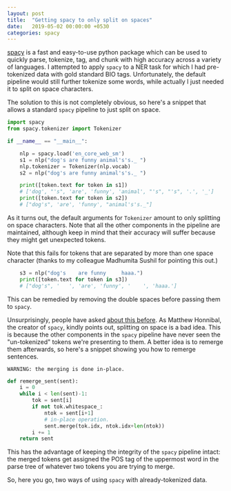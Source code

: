 ```yaml
---
layout: post
title:  "Getting spacy to only split on spaces"
date:   2019-05-02 00:00:00 +0530
categories: spacy
---
```

[spacy](https://spacy.io) is a fast and easy-to-use python package which can be used to quickly parse, tokenize, tag, and chunk with high accuracy across a variety of languages.
I attempted to apply `spacy` to a NER task for which I had pre-tokenized data with gold standard BIO tags.
Unfortunately, the default pipeline would still further tokenize some words, while actually I just needed it to split on space characters.

The solution to this is not completely obvious, so here's a snippet that allows a standard `spacy` pipeline to just split on space.

```python
import spacy
from spacy.tokenizer import Tokenizer

if __name__ == "__main__":

    nlp = spacy.load('en_core_web_sm')
    s1 = nlp("dog's are funny animal's's._ ")
    nlp.tokenizer = Tokenizer(nlp.vocab)
    s2 = nlp("dog's are funny animal's's._ ")

    print([token.text for token in s1])
    # ['dog', "'s", 'are', 'funny', 'animal', "'s", "'s", '.', '_']
    print([token.text for token in s2])
    # ["dog's", 'are', 'funny', "animal's's._"]
```

As it turns out, the default arguments for `Tokenizer` amount to only splitting on space characters.
Note that all the other components in the pipeline are maintained, although keep in mind that their accuracy will suffer because they might get unexpected tokens.

Note that this fails for tokens that are separated by more than one space character (thanks to my colleague Madhumita Sushil for pointing this out.)

```python
    s3 = nlp("dog's    are funny     haaa.")
    print([token.text for token in s3])
    # ["dog's", '   ', 'are', 'funny', '    ', 'haaa.']
```

This can be remedied by removing the double spaces before passing them to `spacy`.

Unsurprisingly, people have asked [about this before](https://github.com/explosion/spaCy/issues/379).
As Matthew Honnibal, the creator of `spacy`, kindly points out, splitting on space is a bad idea.
This is because the other components in the `spacy` pipeline have never seen the "un-tokenized" tokens we're presenting to them.
A better idea is to remerge them afterwards, so here's a snippet showing you how to remerge sentences.

`WARNING: the merging is done in-place.`

```python
def remerge_sent(sent):
    i = 0
    while i < len(sent)-1:
        tok = sent[i]
        if not tok.whitespace_:
            ntok = sent[i+1]
            # in-place operation.
            sent.merge(tok.idx, ntok.idx+len(ntok))
        i += 1
    return sent
```

This has the advantage of keeping the integrity of the `spacy` pipeline intact: the merged tokens get assigned the POS tag of the uppermost word in the parse tree of whatever two tokens you are trying to merge.

So, here you go, two ways of using `spacy` with already-tokenized data.
